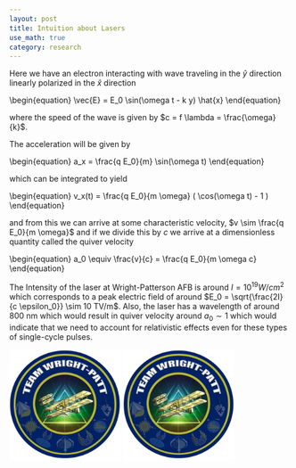 ```yaml
---
layout: post
title: Intuition about Lasers
use_math: true
category: research
---
```


Here we have an electron interacting with wave traveling in the $\hat{y}$ direction linearly polarized in the $\hat{x}$ direction

\begin{equation}
  \vec{E} = E_0 \sin(\omega t - k y) \hat{x}
\end{equation}

<p style="text-align:center;">
<script type="text/tikz">
  \begin{tikzpicture}
    \draw[ultra thick, red] (0,0) cos(1, 1) sin (2,2) cos(3, 1) sin(4, 0);
    \draw[<->] (0,-.2) -- node[anchor=north] {$\lambda$} (4,-.2);
    \draw[->] (5, 1) -- node[anchor = north] {$v$} (8, 1);
    \draw[black, shading=ball, ball color=yellow] (10, 1) circle(.1) node[anchor = north] {$q$};
\end{tikzpicture}
</script>
</p>

where the speed of the wave is given by $c = f \lambda = \frac{\omega}{k}$. 

The acceleration will be given by 

\begin{equation}
  a_x = \frac{q E_0}{m} \sin(\omega t)
\end{equation}
  
 which can be integrated to yield
  
\begin{equation}
  v_x(t) = \frac{q E_0}{m \omega} \( \cos(\omega t) - 1 \)
\end{equation}
  
and from this we can arrive at some characteristic velocity, $v \sim \frac{q E_0}{m \omega}$ and if we divide this by $c$ we arrive at a dimensionless quantity called the quiver velocity
  
\begin{equation}
  a_0 \equiv \frac{v}{c} = \frac{q E_0}{m \omega c}
\end{equation}
  
The Intensity of the laser at Wright-Patterson AFB is around $I = 10^{19} W/cm^2$ which corresponds to a peak electric field of around $E_0 = \sqrt{\frac{2I}{c \epsilon_0}} \sim 10 TV/m$. Also, the laser has a wavelength of around $800$ nm which would result in quiver velocity around $a_0 \sim 1$ which would indicate that we need to account for relativistic effects even for these types of single-cycle pulses.
  
<img src="/research/images/WPAFB.jpg" width="200" height="200"/>
  
<img src="../images/WPAFB.jpg" width="200" height="200"/>



